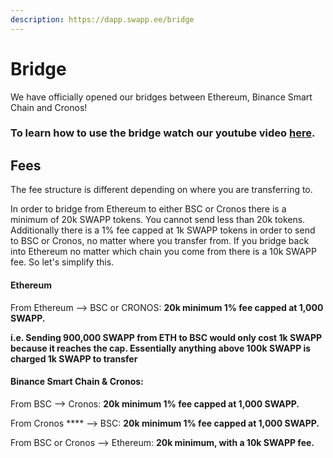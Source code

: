 ```yaml
---
description: https://dapp.swapp.ee/bridge
---
```


# Bridge&#x20;

We have officially opened our bridges between Ethereum, Binance Smart Chain and Cronos!&#x20;

### To learn how to use the bridge watch our youtube video [here](https://youtu.be/hXi7n0AxGyI).

## Fees

The fee structure is different depending on where you are transferring to. &#x20;

In order to bridge from Ethereum to either BSC or Cronos there is a minimum of 20k SWAPP tokens. You cannot send less than 20k tokens. Additionally there is a 1% fee capped at 1k SWAPP tokens in order to send to BSC or Cronos, no matter where you transfer from. If you bridge back into Ethereum no matter which chain you come from there is a 10k SWAPP fee. So let's simplify this.&#x20;

#### Ethereum

From Ethereum --> BSC or CRONOS:  **20k minimum 1% fee capped at 1,000 SWAPP.**&#x20;

**i.e. Sending 900,000 SWAPP from ETH to BSC would only cost 1k SWAPP because it reaches the cap. Essentially anything above 100k SWAPP is charged 1k SWAPP to transfer**&#x20;

#### Binance Smart Chain & Cronos:

From BSC --> Cronos: **20k minimum 1% fee capped at 1,000 SWAPP.**&#x20;

From Cronos **** --> BSC: **20k minimum 1% fee capped at 1,000 SWAPP.**&#x20;

From BSC or Cronos --> Ethereum: **20k minimum, with a 10k SWAPP fee.**&#x20;

